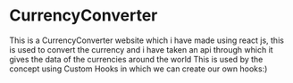 # CurrencyConverter
This is a CurrencyConverter  website which i have made using react js, this is used to convert the currency and i have taken an api through which it gives the data of the currencies around the world 
This is used by the concept using Custom Hooks in which we can create our own hooks:)
